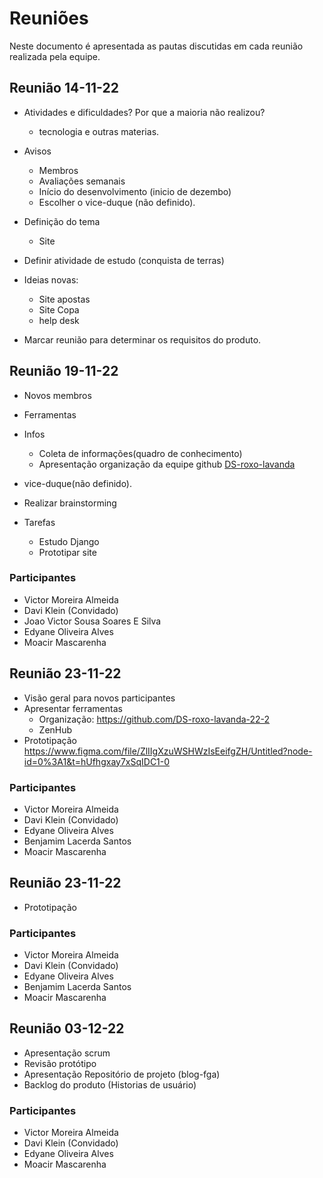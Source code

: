# Reuniões

Neste documento é apresentada as pautas discutidas em cada reunião realizada pela equipe.

## Reunião 14-11-22

- Atividades e dificuldades? Por que a maioria não realizou?
  - tecnologia e outras materias. 
- Avisos
  - Membros
  - Avaliações semanais
  - Início do desenvolvimento (inicio de dezembo)
  - Escolher o vice-duque (não definido).

- Definição do tema
    - Site
- Definir atividade de estudo (conquista de terras)
- Ideias novas:
    - Site apostas
    - Site Copa
    - help desk
- Marcar reunião para determinar os requisitos do produto.


## Reunião 19-11-22

- Novos membros
- Ferramentas
- Infos
  - Coleta de informações(quadro de conhecimento)
  - Apresentação organização da equipe github [DS-roxo-lavanda](https://github.com/DS-roxo-lavanda-22-2)

- vice-duque(não definido).

- Realizar brainstorming
- Tarefas
  - Estudo Django
  - Prototipar site

### Participantes
- Victor Moreira Almeida
- Davi Klein (Convidado)
- Joao Victor Sousa Soares E Silva
- Edyane Oliveira Alves
- Moacir Mascarenha

## Reunião 23-11-22

- Visão geral para novos participantes
- Apresentar ferramentas
    - Organização: https://github.com/DS-roxo-lavanda-22-2
    - ZenHub
- Prototipação
https://www.figma.com/file/ZlIIgXzuWSHWzIsEeifgZH/Untitled?node-id=0%3A1&t=hUfhgxay7xSqIDC1-0

### Participantes

- Victor Moreira Almeida
- Davi Klein (Convidado)
- Edyane Oliveira Alves
- Benjamim Lacerda Santos
- Moacir Mascarenha

## Reunião 23-11-22

- Prototipação

### Participantes

- Victor Moreira Almeida
- Davi Klein (Convidado)
- Edyane Oliveira Alves
- Benjamim Lacerda Santos
- Moacir Mascarenha


## Reunião 03-12-22

- Apresentação scrum
- Revisão protótipo
- Apresentação Repositório de projeto (blog-fga)
- Backlog do produto (Historias de usuário)


### Participantes
- Victor Moreira Almeida
- Davi Klein (Convidado)
- Edyane Oliveira Alves
- Moacir Mascarenha

